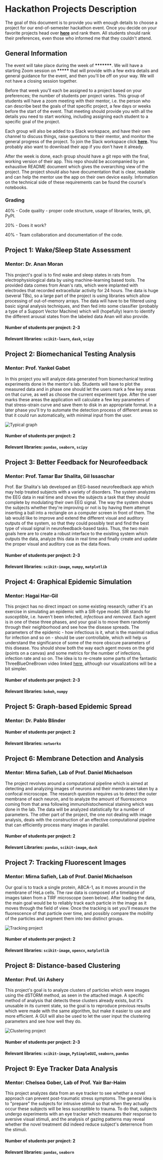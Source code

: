 # Hackathon Projects Description

The goal of this document is to provide you with enough details to choose a project for our end-of-semester hackathon event. Once you decide on your favorite projects head over __[here]()__ and rank them. All students should rank their preferences, even those who informed me that they couldn't attend.

## General Information

The event will take place during the week of __*******__. We will have a starting Zoom session on __*****__ that will provide with a few extra details and general guidance for the event, and then you'll be off on your way. We will not have a closing session together.

Before that week you'll each be assigned to a project based on your preferences; the number of students per project varies. This group of students will have a zoom meeting with their mentor, i.e. the person who can describe best the goals of that specific project, a few days or weeks before the start of the event. That meeting should provide you with all the details you need to start working, including assigning each student to a specific goal of the project. 

Each group will also be added to a Slack workspace, and have their own channel to discuss things, raise questions to their mentor, and monitor the general progress of the project. To join the Slack workspace click __[here]().__ You probably also want to download their app if you don't have it already.

After the week is done, each group should have a git repo with the final, working version of their app. This repo should be accompanied by an exhaustive README document which gives the overarching view of the project. The project should also have documentation that is clear, readable and can help the mentor use the app on their own device easily. Information on the technical side of these requirements can be found the course's notebooks.

### Grading

40% - Code quality - proper code structure, usage of libraries, tests, git, PyPI.

20% - Does it work?

40% - Team collaboration and documentation of the code.


## Project 1: Wake/Sleep State Assessment
### Mentor: Dr. Anan Moran

This project's goal is to find wake and sleep states in rats from electrophysiological data by using machine-learning based tools. The provided data comes from Anan's rats, which were implanted with electrodes that recorded extracellular activity for 24 hours. The data is huge (several TBs), so a large part of the project is using libraries which allow processing of out-of-memory arrays. The data will have to be filtered using basic signal analysis techniques, and then fed into some classifier (probably a type of a Support Vector Machine) which will (hopefully) learn to identify the different arousal states from the labeled data Anan will also provide.

#### Number of students per project: 2-3
#### Relevant libraries: `scikit-learn`, `dask`, `scipy`

## Project 2: Biomechanical Testing Analysis
### Mentor: Prof. Yankel Gabet

In this project you will analyze data generated from biomechanical testing experiments done in the mentor's lab. Students will have to plot the measured data and in phase one should let the users mark a few key areas on that curve, as well as choose the current experiment type. After the user marks these areas the application will calculate a few key parameters of that stress-strain curve and save them to disk in an appropriate format. In a later phase you'll try to automate the detection process of different areas so that it could run automatically, with minimal input from the user.

![Typical graph](prj2_graph.png)

#### Number of students per project: 2
#### Relevant libraries: `pandas`, `seaborn`, `scipy`

## Project 3: Better Feedback for Neurofeedback
### Mentor: Prof. Tamar Bar Shalita, Gil Issaschar

Prof. Bar Shalita's lab developed an EEG-based neurofeedback app which may help treated subjects with a variety of disorders. The system analyzes the EEG data in real time and shows the subjects a task that they should complete by modulating their own EEG signal. The way the system shows the subjects whether they're improving or not is by having them attempt inserting a ball into a rectangle on a computer screen in front of them. The lab would like to improve and extend the different visual and auditory outputs of the system, so that they could possibly test and find the best type of visual signal in neurofeedback-based tasks. Thus, the two main goals here are to create a robust interface to the existing system which outputs the data, analyze this data in real time and finally create and update the proper visual and auditory cue as the data flows.

#### Number of students per project: 2-3
#### Relevant libraries: `scikit-image`, `numpy`, `matplotlib`

## Project 4: Graphical Epidemic Simulation
### Mentor: Hagai Har-Gil

This project has no direct impact on some existing research; rather it's an exercise in simulating an epidemic with a SIR-type model. SIR stands for _susceptible_, i.e. haven't been infected, _infectious_ and _removed_. Each agent is in one of these three phases, and your goal is to move them randomly through their neighborhood and see how the disease spreads. The parameters of the epidemic - how infectious is it, what is the maximal radius for infection and so on - should be user controllable, which will help us understand the significance of some of the more obscure parameters of this disease. You should show both the way each agent moves on the grid (points on a canvas) and some metrics for the number of infections, infection rate and so on. The idea is to re-create some parts of the fantastic ThreeBlueOneBrown video linked [here](https://www.youtube.com/watch?v=gxAaO2rsdIs), although our visualizations will be a bit simpler.

#### Number of students per project: 2-3
#### Relevant libraries: `bokeh`, `numpy`

## Project 5: Graph-based Epidemic Spread
### Mentor: Dr. Pablo Blinder


#### Number of students per project: 2
#### Relevant libraries: `networkx`

## Project 6: Membrane Detection and Analysis
### Mentor: Mirna Safieh, Lab of Prof. Daniel Michaelson

The project revolves around a computational pipeline which is aimed at detecting and analyzing images of neurons and their membranes taken by a confocal microscope. The research question requires us to detect the outer membrane of each neuron, and to analyze the amount of fluorescence coming from that area following immunohistochemical staining which was done in the lab. The data will be analyzed statistically for a number of parameters. The other part of the project, the one not dealing with image analysis, deals with the construction of an effective computational pipeline that can efficiently process many images in parallel.

#### Number of students per project: 2
#### Relevant Libraries: `pandas`, `scikit-image`, `dask`

## Project 7: Tracking Fluorescent Images
### Mentor: Mirna Safieh, Lab of Prof. Daniel Michaelson

Our goal is to track a single protein, ABCA-1, as it moves around in the membrane of HeLa cells. The raw data is composed of a timelapse of images taken from a TIRF microscope (seen below). After loading the data, the main goal would be to reliably track each particle in the image as it moves through the field of view. Once the tracking is set you'll measure the fluorescence of that particle over time, and possibly compare the mobility of the particles and segment them into two distinct groups. 

![Tracking project](./prj7_tracking.png)

#### Number of students per project: 2
#### Relevant libraries: `scikit-image`, `opencv`, `matplotlib`

## Project 8: Distance-based Clustering
### Mentor: Prof. Uri Ashery

This project's goal is to analyze clusters of particles which were images using the dSTORM method, as seen in the attached image. A specific method of analysis that detects these clusters already exists, but it's unusable in its current state, so the goal is to reproduce previous results which were made with the same algorithm, but make it easier to use and more efficient. A GUI will also be used to let the user input the clustering parameters and see how well they do.

![Clustering project](./prj8_cluster.png)

#### Number of students per project: 2-3
#### Relevant libraries: `scikit-image`, `PySimpleGUI`, `seaborn`, `pandas` 

## Project 9: Eye Tracker Data Analysis
### Mentor: Chelsea Gober, Lab of Prof. Yair Bar-Haim

This project analyzes data from an eye tracker to see whether a novel approach can prevent post-traumatic stress symptoms. The general idea is to "prepare" the subjects for intrusive stimuli so that when they actually occur these subjects will be less susceptible to trauma. To do that, subjects undergo experiments with an eye tracker which measures their response to aversive visual stimuli, and the analysis of gazing patterns may reveal whether the novel treatment did indeed reduce subject's deterrence from the stimuli.

#### Number of students per project: 2
#### Relevant libraries: `pandas`, `seaborn`
